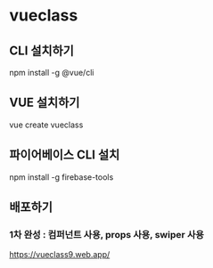 # vueclass

## CLI 설치하기

npm install -g @vue/cli

## VUE 설치하기

vue create vueclass

## 파이어베이스 CLI 설치

npm install -g firebase-tools

## 배포하기

### 1차 완성 : 컴퍼넌트 사용, props 사용, swiper 사용

https://vueclass9.web.app/
